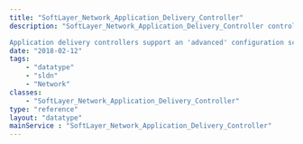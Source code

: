 ```yaml
---
title: "SoftLayer_Network_Application_Delivery_Controller"
description: "SoftLayer_Network_Application_Delivery_Controller controls a single instance of SoftLayer's application delivery controller offerings. Application delivery controllers are capable of application filtering, layer 4 and layer 7 load balancing, and many other functions. Currently SoftLayer employs them as high power load balancers. Load balancing is accomplished similarly to SoftLayer's other load balancer options, through a collection of virtual IP address interfaces. 

Application delivery controllers support an 'advanced' configuration scheme, enabling access directly to the controller's backend management interface. Enable access to this interface via the [[SoftLayer_Network_Application_Delivery_Controller::enableAdvancedView|enableAdvancedView]] method in this service. Use the username 'root' and password retrieved from this service along with the management IP address retrieved from this service. Be warned that direct access to the application delivery controller exposes a high degree of functionality. Be careful when directly editing your service to avoid interruption via misconfiguration. "
date: "2018-02-12"
tags:
    - "datatype"
    - "sldn"
    - "Network"
classes:
    - "SoftLayer_Network_Application_Delivery_Controller"
type: "reference"
layout: "datatype"
mainService : "SoftLayer_Network_Application_Delivery_Controller"
---
```

